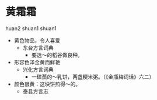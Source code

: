 # 黄霜霜
huan2 shuan1 shuan1
+ 黄色物品，令人喜爱
  * 东台方言词典
    - 要选～的稻谷做良种。
+ 形容色泽金黄而鲜艳
  * 兴化方言词典
    - 一碟蒸的～乳饼，两盏粳米粥。（《金瓶梅词话》六二）
+ 颜色很黄：这块饼煎得～的。
  * 泰县方言志
